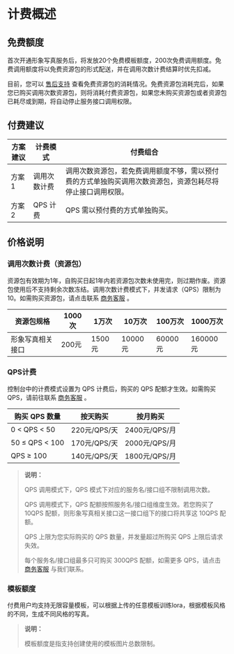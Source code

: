 # 计费概述

## 免费额度

首次开通形象写真服务后，将发放20个免费模板额度，200次免费调用额度。免费调用额度将以免费资源包的形式配送，并在调用次数计费结算时优先扣减。

目前，您可以 [售后支持](https://apifox.com/apidoc/shared-8da75c87-bd4c-410e-9e23-9d9d6c69a43f/doc-3643221) 查看免费资源包的消耗情况。免费资源包消耗完后，如果您已购买调用次数资源包，则将消耗付费资源包，如果您未购买资源包或者资源包已耗尽或到期，将自动停止服务接口调用权限。

## 付费建议

| 方案建议 | 计费模式     | 付费组合                                                     |
| -------- | ------------ | ------------------------------------------------------------ |
| 方案1    | 调用次数计费 | 调用次数资源包，若免费调用额度不够，需以预付费的方式单独购买调用次数资源包，资源包耗尽将停止接口调用权限。 |
| 方案2    | QPS 计费     | QPS 需以预付费的方式单独购买。                               |

## 价格说明

### 调用次数计费（资源包）

资源包有效期为1年，自购买日起1年内若资源包次数未使用完，则过期作废。资源包使用后不支持剩余次数冻结。调用次数计费模式下，并发请求（QPS）限制为10。如需购买资源包，请点击联系 [商务客服](https://apifox.com/apidoc/shared-8da75c87-bd4c-410e-9e23-9d9d6c69a43f/doc-3643221) 。

| 资源包规格       | 1000次 | 1万次  | 10万次  | 100万次 | 1000万次 |
| ---------------- | ------ | ------ | ------- | ------- | -------- |
| 形象写真相关接口 | 200元  | 1500元 | 10000元 | 60000元 | 160000元 |

### QPS计费

控制台中的计费模式设置为 QPS 计费后，购买的 QPS 配额才生效。如需购买 QPS，请前往联系 [商务客服](https://apifox.com/apidoc/shared-8da75c87-bd4c-410e-9e23-9d9d6c69a43f/doc-3643221) 。

| 购买 QPS 数量  | 按天购买     | 按月购买      |
| -------------- | ------------ | ------------- |
| 0 < QPS < 50   | 220元/QPS/天 | 2400元/QPS/月 |
| 50 ≤ QPS < 100 | 170元/QPS/天 | 2000元/QPS/月 |
| QPS ≥ 100      | 140元/QPS/天 | 1800元/QPS/月 |

> **说明：**
>
> QPS 调用模式下，QPS 模式下对应的服务名/接口组不限制调用次数。
>
> QPS 调用模式下，QPS 配额按照服务名/接口组维度生效。若您购买了 10QPS 配额，则形象写真相关接口这一接口组下的接口将共享这 10QPS 配额。
>
> QPS 上限为您实际购买的 QPS 数量，并发量超过所购买 QPS 上限后请求失效。
>
> 每个服务名/接口组最多只可购买 300QPS 配额，如需更多 QPS，请点击 [商务客服](https://apifox.com/apidoc/shared-8da75c87-bd4c-410e-9e23-9d9d6c69a43f/doc-3643221) 与我们联系。

### **模板额度**

付费用户均支持无限容量模板，可以根据上传的任意模板训练lora，根据模板风格的不同，生成不同风格的写真。

> **说明：**
>
> 模板额度是指支持创建使用的模板图片总数限制。
>

